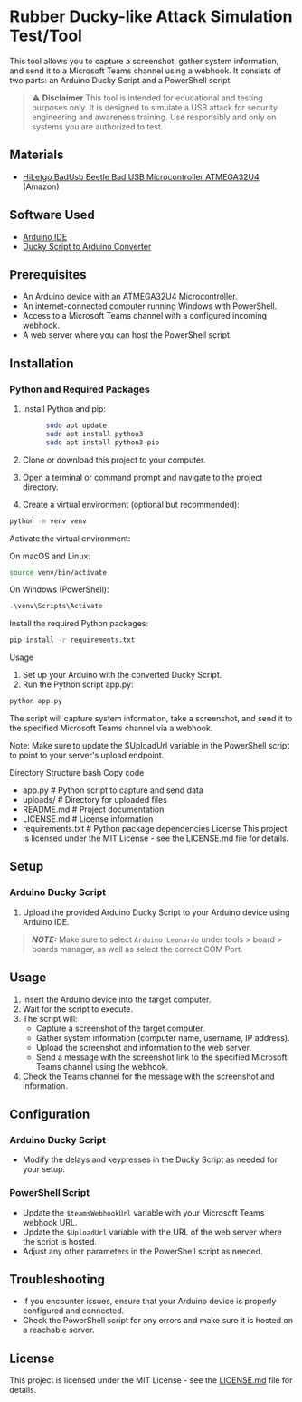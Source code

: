 # Rubber Ducky-like Attack Simulation Test/Tool

This tool allows you to capture a screenshot, gather system information, and send it to a Microsoft Teams channel using a webhook. It consists of two parts: an Arduino Ducky Script and a PowerShell script.

> :warning: **Disclaimer**
    This tool is intended for educational and testing purposes only. It is designed to simulate a USB attack for security engineering and awareness training. Use responsibly and only on systems you are authorized to test.

## Materials

- [HiLetgo BadUsb Beetle Bad USB Microcontroller ATMEGA32U4](https://www.amazon.com/gp/product/B07W5K9YHP/ref=ppx_yo_dt_b_asin_title_o01_s00?ie=UTF8&psc=1) (Amazon)

## Software Used

- [Arduino IDE](https://www.arduino.cc/en/guide/linux)
- [Ducky Script to Arduino Converter](https://elrock.gitlab.io/ducky2arduino/)


## Prerequisites

- An Arduino device with an ATMEGA32U4 Microcontroller.
- An internet-connected computer running Windows with PowerShell.
- Access to a Microsoft Teams channel with a configured incoming webhook.
- A web server where you can host the PowerShell script.
  
## Installation

### Python and Required Packages

1. Install Python and pip:

```bash
         sudo apt update
         sudo apt install python3
         sudo apt install python3-pip
```

2. Clone or download this project to your computer.

3. Open a terminal or command prompt and navigate to the project directory.

4. Create a virtual environment (optional but recommended):

```bash
python -m venv venv
```
Activate the virtual environment:

On macOS and Linux:
```bash
source venv/bin/activate
```
On Windows (PowerShell):
```powershell
.\venv\Scripts\Activate
```
Install the required Python packages:

```bash
pip install -r requirements.txt
```

Usage
1. Set up your Arduino with the converted Ducky Script.
2. Run the Python script app.py:
```bash
python app.py
```
The script will capture system information, take a screenshot, and send it to the specified Microsoft Teams channel via a webhook.

Note: Make sure to update the $UploadUrl variable in the PowerShell script to point to your server's upload endpoint.

Directory Structure
bash
Copy code
- app.py                 # Python script to capture and send data
- uploads/               # Directory for uploaded files
- README.md              # Project documentation
- LICENSE.md             # License information
- requirements.txt       # Python package dependencies
License
This project is licensed under the MIT License - see the LICENSE.md file for details.

## Setup

### Arduino Ducky Script

1. Upload the provided Arduino Ducky Script to your Arduino device using Arduino IDE.

> **_NOTE:_**  Make sure to select `Arduino Leonardo` under tools > board > boards manager, as well as select the correct COM Port.

## Usage

1. Insert the Arduino device into the target computer.
2. Wait for the script to execute.
3. The script will:
   - Capture a screenshot of the target computer.
   - Gather system information (computer name, username, IP address).
   - Upload the screenshot and information to the web server.
   - Send a message with the screenshot link to the specified Microsoft Teams channel using the webhook.
4. Check the Teams channel for the message with the screenshot and information.

## Configuration

### Arduino Ducky Script

- Modify the delays and keypresses in the Ducky Script as needed for your setup.

### PowerShell Script

- Update the `$teamsWebhookUrl` variable with your Microsoft Teams webhook URL.
- Update the `$UploadUrl` variable with the URL of the web server where the script is hosted.
- Adjust any other parameters in the PowerShell script as needed.

## Troubleshooting

- If you encounter issues, ensure that your Arduino device is properly configured and connected.
- Check the PowerShell script for any errors and make sure it is hosted on a reachable server.

## License

This project is licensed under the MIT License - see the [LICENSE.md](LICENSE.md) file for details.
